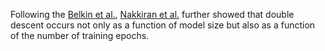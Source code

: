 Following the [Belkin et al.](https://www.pnas.org/doi/10.1073/pnas.1903070116), [Nakkiran et al.](https://arxiv.org/abs/1912.02292) further showed that double descent occurs not only as a function of model size but also as a function of the number of training epochs.

